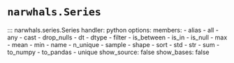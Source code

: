 # `narwhals.Series`

::: narwhals.series.Series
    handler: python
    options:
      members:
        - alias
        - all
        - any
        - cast
        - drop_nulls
        - dt
        - dtype
        - filter
        - is_between
        - is_in
        - is_null
        - max
        - mean
        - min
        - name
        - n_unique
        - sample
        - shape
        - sort
        - std
        - str
        - sum
        - to_numpy
        - to_pandas
        - unique
      show_source: false
      show_bases: false
